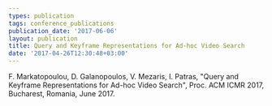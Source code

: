 ```yaml
---
types: publication
tags: conference_publications
publication_date: '2017-06-06'
layout: publication
title: Query and Keyframe Representations for Ad-hoc Video Search
date: '2017-04-26T12:30:48+03:00'
---
```

<p><span lang="EN-US">F. Markatopoulou, D. Galanopoulos, V. Mezaris, I. Patras, "Query and Keyframe Representations for Ad-hoc Video Search", Proc. ACM ICMR 2017, Bucharest, Romania, June 2017.</span></p>
